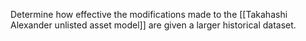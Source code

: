 Determine how effective the modifications made to the [[Takahashi Alexander unlisted asset model]] are given a larger historical dataset.

